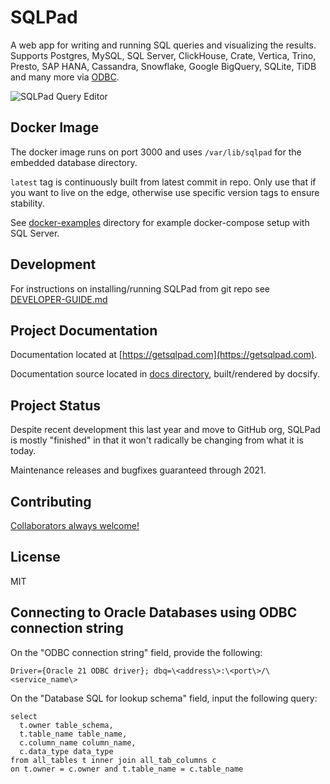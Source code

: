 # SQLPad

A web app for writing and running SQL queries and visualizing the results. Supports Postgres, MySQL, SQL Server, ClickHouse, Crate, Vertica, Trino, Presto, SAP HANA, Cassandra, Snowflake, Google BigQuery, SQLite, TiDB and many more via [ODBC](https://github.com/sqlpad/sqlpad/wiki/ODBC).

![SQLPad Query Editor](https://user-images.githubusercontent.com/303966/99915755-32f78e80-2ccb-11eb-9f74-b18846d6108d.png)

## Docker Image

The docker image runs on port 3000 and uses `/var/lib/sqlpad` for the embedded database directory.

`latest` tag is continuously built from latest commit in repo. Only use that if you want to live on the edge, otherwise use specific version tags to ensure stability.

See [docker-examples](https://github.com/sqlpad/sqlpad/tree/master/docker-examples) directory for example docker-compose setup with SQL Server.

## Development

For instructions on installing/running SQLPad from git repo see [DEVELOPER-GUIDE.md](https://github.com/sqlpad/sqlpad/blob/master/DEVELOPER-GUIDE.md)

## Project Documentation

Documentation located at [https://getsqlpad.com](https://getsqlpad.com).

Documentation source located in [docs directory](https://github.com/sqlpad/sqlpad/tree/master/docs), built/rendered by docsify.

## Project Status

Despite recent development this last year and move to GitHub org, SQLPad is mostly "finished" in that it won't radically be changing from what it is today.

Maintenance releases and bugfixes guaranteed through 2021.

## Contributing

[Collaborators always welcome!](https://github.com/sqlpad/sqlpad/blob/master/CONTRIBUTING.md)

## License

MIT

## Connecting to Oracle Databases using ODBC connection string

On the "ODBC connection string" field, provide the following:

```
Driver={Oracle 21 ODBC driver}; dbq=\<address\>:\<port\>/\<service_name\>
```

On the "Database SQL for lookup schema" field, input the following query:

```
select 
  t.owner table_schema, 
  t.table_name table_name, 
  c.column_name column_name, 
  c.data_type data_type
from all_tables t inner join all_tab_columns c 
on t.owner = c.owner and t.table_name = c.table_name
```
